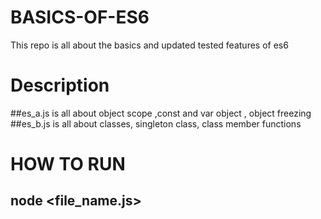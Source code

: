 # BASICS-OF-ES6
This repo is all about the basics and updated tested features of es6
# Description
##es_a.js is all about object scope ,const and var object , object freezing 
##es_b.js is all about classes, singleton class, class member functions

# HOW TO RUN
## node <file_name.js>

